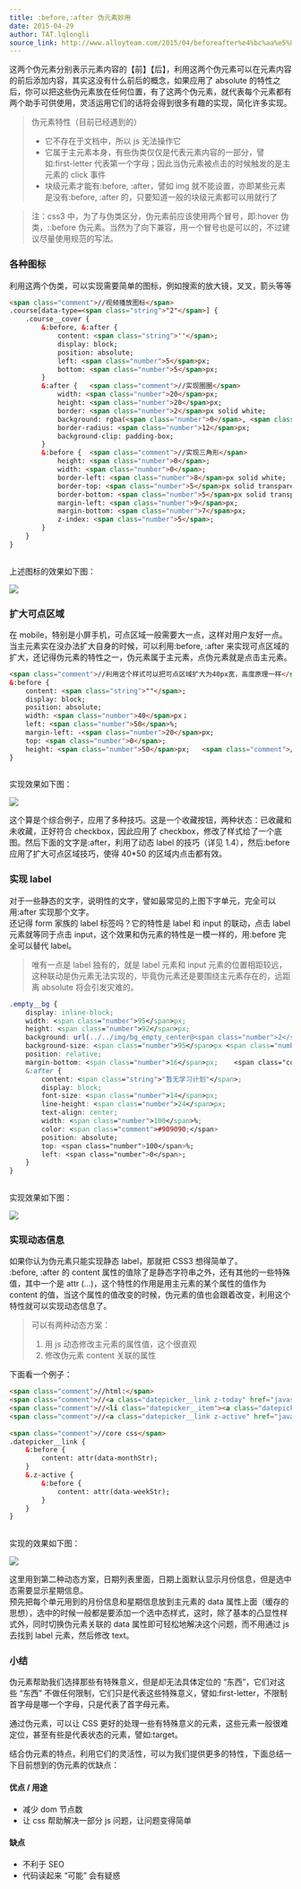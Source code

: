 ```yaml
---
title: :before,:after 伪元素妙用
date: 2015-04-29
author: TAT.lqlongli
source_link: http://www.alloyteam.com/2015/04/beforeafter%e4%bc%aa%e5%85%83%e7%b4%a0%e5%a6%99%e7%94%a8/
---
```


<!-- {% raw %} - for jekyll -->

这两个伪元素分别表示元素内容的【前】【后】，利用这两个伪元素可以在元素内容的前后添加内容，其实这没有什么前后的概念，如果应用了 absolute 的特性之后，你可以把这些伪元素放在任何位置，有了这两个伪元素，就代表每个元素都有两个助手可供使用，灵活运用它们的话将会得到很多有趣的实现，简化许多实现。

> 伪元素特性（目前已经遇到的）
>
> -   它不存在于文档中，所以 js 无法操作它
> -   它属于主元素本身，有些伪类仅仅是代表元素内容的一部分，譬如:first-letter 代表第一个字母；因此当伪元素被点击的时候触发的是主元素的 click 事件
> -   块级元素才能有:before, :after，譬如 img 就不能设置，亦即某些元素是没有:before, :after 的，只要知道一般的块级元素都可以用就行了

> 注：css3 中，为了与伪类区分，伪元素前应该使用两个冒号，即:hover 伪类，::before 伪元素。当然为了向下兼容，用一个冒号也是可以的，不过建议尽量使用规范的写法。

### 各种图标

利用这两个伪类，可以实现需要简单的图标，例如搜索的放大镜，叉叉，箭头等等

```html
<span class="comment">//视频播放图标</span>
.course[data-type=<span class="string">"2"</span>] {
    .course__cover {
        &:before, &:after {
            content: <span class="string">''</span>;
            display: block;
            position: absolute;
            left: <span class="number">5</span>px;
            bottom: <span class="number">5</span>px;
        }
        &:after {   <span class="comment">//实现圈圈</span>
            width: <span class="number">20</span>px;
            height: <span class="number">20</span>px;
            border: <span class="number">2</span>px solid white;
            background: rgba(<span class="number">0</span>, <span class="number">0</span>, <span class="number">0</span>, .<span class="number">6</span>);
            border-radius: <span class="number">12</span>px;
            background-clip: padding-box;
        }
        &:before {  <span class="comment">//实现三角形</span>
            height: <span class="number">0</span>;
            width: <span class="number">0</span>;
            border-left: <span class="number">8</span>px solid white;
            border-top: <span class="number">5</span>px solid transparent;
            border-bottom: <span class="number">5</span>px solid transparent;
            margin-left: <span class="number">9</span>px;
            margin-bottom: <span class="number">7</span>px;
            z-index: <span class="number">5</span>;
        }
    }
}
 
```

上述图标的效果如下图：

![](http://7tszky.com1.z0.glb.clouddn.com/Fv_HjtNCbR13N7bdbkeZY5RaSOTb)

### 扩大可点区域

在 mobile，特别是小屏手机，可点区域一般需要大一点，这样对用户友好一点。  
当主元素实在没办法扩大自身的时候，可以利用:before, :after 来实现可点区域的扩大，还记得伪元素的特性之一，伪元素属于主元素，点伪元素就是点击主元素。

```html
<span class="comment">//利用这个样式可以把可点区域扩大为40px宽，高度原理一样</span>
&:before {
    content: <span class="string">""</span>;
    display: block;
    position: absolute;
    width: <span class="number">40</span>px；
    left: <span class="number">50</span>%;
    margin-left: -<span class="number">20</span>px;
    top: <span class="number">0</span>;
    height: <span class="number">50</span>px;   <span class="comment">//随便</span>
}
 
```

实现效果如下图：

![](http://7tszky.com1.z0.glb.clouddn.com/FuEk1oYgYkJG7qCqhbMfRiw_3erf)

这个算是个综合例子，应用了多种技巧。这是一个收藏按钮，两种状态：已收藏和未收藏，正好符合 checkbox，因此应用了 checkbox，修改了样式给了一个底图。然后下面的文字是:after，利用了动态 label 的技巧（详见 1.4），然后:before 应用了扩大可点区域技巧，使得 40\*50 的区域内点击都有效。

### 实现 label

对于一些静态的文字，说明性的文字，譬如最常见的上图下字单元，完全可以用:after 实现那个文字。  
还记得 form 家族的 label 标签吗？它的特性是 label 和 input 的联动，点击 label 元素就等同于点击 input，这个效果和伪元素的特性是一模一样的，用:before 完全可以替代 label。

> 唯有一点是 label 独有的，就是 label 元素和 input 元素的位置相距较远，这种联动是伪元素无法实现的，毕竟伪元素还是要围绕主元素存在的，远距离 absolute 将会引发灾难的。

```css
.empty__bg {
    display: inline-block;
    width: <span class="number">95</span>px;
    height: <span class="number">92</span>px;
    background: url(../../img/bg_empty_center@<span class="number">2</span>x.png) no-repeat;
    background-size: <span class="number">95</span>px <span class="number">92</span>px;
    position: relative;
    margin-bottom: <span class="number">16</span>px;    <span class="comment">//注意这里需要留好位置放置after元素（它是absolute进去的）</span>
    &:after {
        content: <span class="string">"暂无学习计划"</span>;
        display: block;
        font-size: <span class="number">14</span>px;
        line-height: <span class="number">24</span>px;
        text-align: center;
        width: <span class="number">100</span>%;
        color: <span class="comment">#909090;</span>
        position: absolute;
        top: <span class="number">100</span>%;
        left: <span class="number">0</span>;
    }
}
 
```

实现效果如下图：

![](http://7tszky.com1.z0.glb.clouddn.com/FvD_sYY4Fmp_yKS0E07H-5jhuKTB)

### 实现动态信息

如果你认为伪元素只能实现静态 label，那就把 CSS3 想得简单了。  
:before, :after 的 content 属性的值除了是静态字符串之外，还有其他的一些特殊值，其中一个是 attr (…)，这个特性的作用是用主元素的某个属性的值作为 content 的值，当这个属性的值改变的时候，伪元素的值也会跟着改变，利用这个特性就可以实现动态信息了。

> 可以有两种动态方案：
>
> 1.  用 js 动态修改主元素的属性值，这个很直观
> 2.  修改伪元素 content 关联的属性

下面看一个例子：

```html
<span class="comment">//html:</span>
<span class="comment">//<a class="datepicker__link z-today" href="javascript:void(0)" data-monthstr="04月" data-weekstr="周三" data-k="2015422"><span>22</span></a></span>
<span class="comment">//<li class="datepicker__item"><a class="datepicker__link" href="javascript:void(0)" data-monthstr="04月" data-weekstr="周四" data-k="2015423"><span>23</span></a></li></span>
<span class="comment">//<a class="datepicker__link z-active" href="javascript:void(0)" data-monthstr="04月" data-weekstr="周五" data-k="2015424"><span>24</span></a></span>
 
<span class="comment">//core css</span>
.datepicker__link {
    &:before {
        content: attr(data-monthStr);
    }
    &.z-active {
        &:before {
            content: attr(data-weekStr);
        }
    }
}
 
```

实现的效果如下图：

![](http://7tszky.com1.z0.glb.clouddn.com/FvAgycjSwhWigLJThiWQyxS5IM_-)

这里用到第二种动态方案，日期列表里面，日期上面默认显示月份信息，但是选中态需要显示星期信息。  
预先把每个单元用到的月份信息和星期信息放到主元素的 data 属性上面（缓存的思想），选中的时候一般都是要添加一个选中态样式，这时，除了基本的凸显性样式外，同时切换伪元素关联的 data 属性即可轻松地解决这个问题，而不用通过 js 去找到 label 元素，然后修改 text。

### 小结

伪元素帮助我们选择那些有特殊意义，但是却无法具体定位的 “东西”，它们对这些 “东西” 不做任何限制，它们只是代表这些特殊意义，譬如:first-letter，不限制首字母是哪一个字母，只是代表了首字母元素。

通过伪元素，可以让 CSS 更好的处理一些有特殊意义的元素，这些元素一般很难定位，甚至有些是代表状态的元素，譬如:target。

结合伪元素的特点，利用它们的灵活性，可以为我们提供更多的特性，下面总结一下目前想到的伪元素的优缺点：

#### 优点 / 用途

-   减少 dom 节点数
-   让 css 帮助解决一部分 js 问题，让问题变得简单

#### 缺点

-   不利于 SEO
-   代码读起来 “可能” 会有疑惑


<!-- {% endraw %} - for jekyll -->